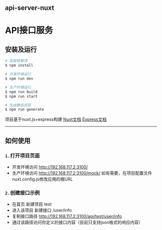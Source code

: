 ## api-server-nuxt

# API接口服务

## 安装及运行

```bash
# 安装依赖项
$ npm install

# 开发环境运行
$ npm run dev

# 生产环境运行
$ npm run build
$ npm run start

# 生成静态项目
$ npm run generate
```
项目基于nuxt.js+express构建
[Nuxt文档](https://nuxtjs.org)
[Express文档](http://expressjs.com)

---

## 如何使用

### `1.`打开项目页面

- 开发环境访问 http://192.168.117.2:3100/
- 生产环境访问 http://192.168.117.2:3100/mock/ 
  如有需要，在项目配置文件nuxt.config.js修改应用的根URL

### `2.`创建接口示例

- 在首页 新建项目 test
- 进入该项目 新建接口 /user/info
- 复制接口路径 http://192.168.117.2:3100/api/test/user/info
- 通过该路径访问你定义的接口内容（目前只支持json格式的响应内容）




